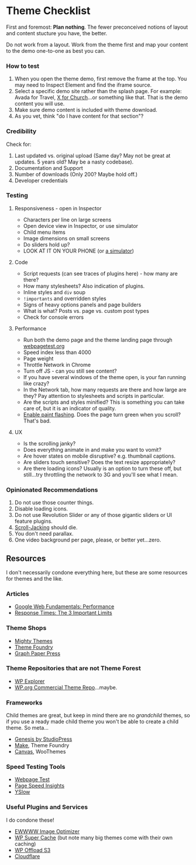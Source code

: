 # Theme Checklist

First and foremost: **Plan nothing**. The fewer preconceived notions of layout and content stucture you have, the better. 

Do not work from a layout. Work from the theme first and map your content to the demo one-to-one as best you can.

### How to test

1. When you open the theme demo, first remove the frame at the top. You may need to Inspect Element and find the iframe source.
2. Select a specific demo site rather than the splash page. For example: Avada for Travel, [X for Church](http://theme.co/x/demo/expanded/church/)...or something like that. That is the demo content you will use.
3. Make sure demo content is included with theme download. 
4. As you vet, think "do I have content for that section"?

### Credibility

Check for:

1. Last updated vs. original upload (Same day? May not be great at updates. 5 years old? May be a nasty codebase).
2. Documentation and Support
3. Number of downloads (Only 200? Maybe hold off.)
4. Developer credentials

### Testing

1. Responsiveness - open in Inspector
	- Characters per line on large screens
	- Open device view in Inspector, or use simulator
	- Child menu items
	- Image dimensions on small screens
	- Do sliders hold up?
	- LOOK AT IT ON YOUR PHONE (or [a simulator](http://bavotasan.com/2012/set-up-an-ios-simulator-on-a-mac/))

2. Code
	- Script requests (can see traces of plugins here) - how many are there?
	- How many stylesheets? Also indication of plugins.
	- Inline styles and `div` soup
	- `!importants` and overridden styles
	- Signs of heavy options panels and page builders
	- What is what? Posts vs. page vs. custom post types
	- Check for console errors

3. Performance
	- Run both the demo page and the theme landing page through [webpagetest.org](http://webpagetest.org)
	- Speed index less than 4000
	- Page weight
	- Throttle Network in Chrome
	- Turn off JS - can you still see content?
	- If you have several windows of the theme open, is your fan running like crazy?
	- In the Network tab, how many requests are there and how large are they? Pay attention to stylesheets and scripts in particular.
	- Are the scripts and styles minified? This is something you can take care of, but it is an indicator of quality.
	- [Enable paint flashing](https://developers.google.com/web/fundamentals/performance/rendering/simplify-paint-complexity-and-reduce-paint-areas?hl=en). Does the page turn green when you scroll? That's bad.

4. UX
	- Is the scrolling janky?
	- Does everything animate in and make you want to vomit?
	- Are hover states on mobile disruptive? e.g. thumbnail captions.
	- Are sliders touch sensitive? Does the text resize appropriately?
	- Are there loading icons? Usually is an option to turn these off, but still...try throttling the network to 3G and you'll see what I mean.

### Opinionated Recommendations

1. Do not use those counter things.
2. Disable loading icons.
3. Do not use Revolution Slider or any of those gigantic sliders or UI feature plugins.
4. [Scroll-Jacking](http://robinrendle.com/notes/scrolljacking/) should die.
5. You don't need parallax.
6. One video background per page, please, or better yet...zero.
	
## Resources

I don't necessarily condone everything here, but these are some resources for themes and the like.

### Articles

* [Google Web Fundamentals: Performance](https://developers.google.com/web/fundamentals/performance/?hl=en)
* [Response Times: The 3 Important Limits](https://www.nngroup.com/articles/response-times-3-important-limits/)

### Theme Shops

* [Mighty Themes](http://meetmighty.com/)
* [Theme Foundry](https://thethemefoundry.com/)
* [Graph Paper Press](http://graphpaperpress.com)

### Theme Repositories that are not Theme Forest

* [WP Explorer](www.wpexplorer.com/wordpress-themes/)
* [WP.org Commercial Theme Repo](https://wordpress.org/themes/commercial/)...maybe.

### Frameworks

Child themes are great, but keep in mind there are no *grandchild* themes, so if you use a ready made child theme you won't be able to create a child theme. So meta...

* [Genesis by StudioPress](http://www.studiopress.com/)
* [Make](https://thethemefoundry.com/wordpress-themes/make/), Theme Foundry
* [Canvas](www.woothemes.com/products/canvas/), WooThemes

### Speed Testing Tools

* [Webpage Test](http://www.webpagetest.org)
* [Page Speed Insights](https://developers.google.com/speed/pagespeed/insights/)
* [YSlow](http://yslow.org/)

### Useful Plugins and Services

I do condone these!

* [EWWWW Image Optimizer](https://wordpress.org/plugins/ewww-image-optimizer/)
* [WP Super Cache](https://wordpress.org/plugins/wp-super-cache/) (but note many big themes come with their own caching)
* [WP Offload S3](https://deliciousbrains.com/wp-offload-s3/)
* [Cloudflare](http://cloudflare.com)


